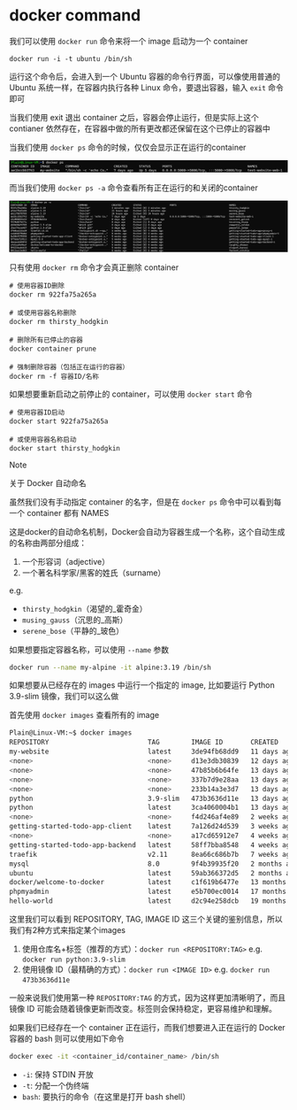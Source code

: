 # docker command

我们可以使用 `docker run` 命令来将一个 image 启动为一个 container

```shell
docker run -i -t ubuntu /bin/sh
```

运行这个命令后，会进入到一个 Ubuntu 容器的命令行界面，可以像使用普通的 Ubuntu 系统一样，在容器内执行各种 Linux 命令，要退出容器，输入 `exit` 命令即可

当我们使用 exit 退出 container 之后，容器会停止运行，但是实际上这个 contianer 依然存在，在容器中做的所有更改都还保留在这个已停止的容器中

当我们使用 `docker ps` 命令的时候，仅仅会显示正在运行的container

![docker-ps](./images/docker-ps.png)

而当我们使用 `docker ps -a` 命令查看所有正在运行的和关闭的container 

![docker ps -a](./images/docker-ps-a.png)

只有使用 `docker rm` 命令才会真正删除 container

```shell
# 使用容器ID删除
docker rm 922fa75a265a

# 或使用容器名称删除
docker rm thirsty_hodgkin

# 删除所有已停止的容器
docker container prune

# 强制删除容器（包括正在运行的容器）
docker rm -f 容器ID/名称
```



如果想要重新启动之前停止的 container，可以使用 `docker start` 命令

```shell
# 使用容器ID启动
docker start 922fa75a265a

# 或使用容器名称启动
docker start thirsty_hodgkin
```

> [!note]
>
> 关于 Docker 自动命名
>
> 虽然我们没有手动指定 container 的名字，但是在 `docker ps` 命令中可以看到每一个 container 都有 NAMES
>
> 这是docker的自动命名机制，Docker会自动为容器生成一个名称，这个自动生成的名称由两部分组成：
>
> 1. 一个形容词（adjective）
> 2. 一个著名科学家/黑客的姓氏（surname）
>
> e.g.
> - `thirsty_hodgkin`（渴望的_霍奇金）
> - `musing_gauss`（沉思的_高斯）
> - `serene_bose`（平静的_玻色）
>
> 如果想要指定容器名称，可以使用 `--name` 参数
>
> ```bash
> docker run --name my-alpine -it alpine:3.19 /bin/sh
> ```
>



如果想要从已经存在的 images 中运行一个指定的 image, 比如要运行 Python 3.9-slim 镜像，我们可以这么做

首先使用 `docker images` 查看所有的 image

```bash
Plain@Linux-VM:~$ docker images
REPOSITORY                         TAG        IMAGE ID       CREATED         SIZE
my-website                         latest     3de94fb68dd9   11 days ago     960MB
<none>                             <none>     d13e3db30839   12 days ago     975MB
<none>                             <none>     47b85b6b64fe   13 days ago     975MB
<none>                             <none>     337b7d9e28aa   13 days ago     975MB
<none>                             <none>     233b14a3e3d7   13 days ago     975MB
python                             3.9-slim   473b3636d11e   13 days ago     125MB
python                             latest     3ca4060004b1   13 days ago     1.02GB
<none>                             <none>     f4d246af4e89   2 weeks ago     182MB
getting-started-todo-app-client    latest     7a126d24d539   3 weeks ago     1.19GB
<none>                             <none>     a17cd65912e7   4 weeks ago     1.19GB
getting-started-todo-app-backend   latest     58ff7bba8548   4 weeks ago     1.17GB
traefik                            v2.11      8ea66c686b7b   7 weeks ago     173MB
mysql                              8.0        9f4b39935f20   2 months ago    590MB
ubuntu                             latest     59ab366372d5   2 months ago    78.1MB
docker/welcome-to-docker           latest     c1f619b6477e   13 months ago   18.5MB
phpmyadmin                         latest     e5b700ec0014   17 months ago   559MB
hello-world                        latest     d2c94e258dcb   19 months ago   13.3kB
```

这里我们可以看到 REPOSITORY, TAG, IMAGE ID 这三个关键的鉴别信息，所以我们有2种方式来指定某个images

1. 使用仓库名+标签（推荐的方式）：`docker run <REPOSITORY:TAG>` e.g. `docker run python:3.9-slim`
2. 使用镜像 ID（最精确的方式）：`docker run <IMAGE ID>` e.g. `docker run 473b3636d11e `

一般来说我们使用第一种 `REPOSITORY:TAG` 的方式，因为这样更加清晰明了，而且镜像 ID 可能会随着镜像更新而改变。标签则会保持稳定，更容易维护和理解。

 

如果我们已经存在一个 container 正在运行，而我们想要进入正在运行的 Docker 容器的 bash 则可以使用如下命令

``` bash
docker exec -it <container_id/container_name> /bin/sh
```
- `-i`: 保持 STDIN 开放
- `-t`: 分配一个伪终端
- `bash`: 要执行的命令（在这里是打开 bash shell）

